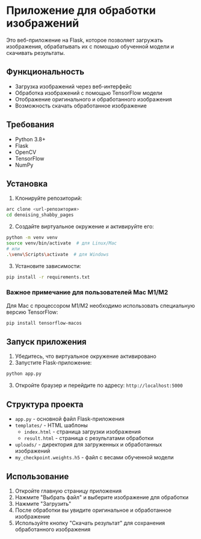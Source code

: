 # Приложение для обработки изображений

Это веб-приложение на Flask, которое позволяет загружать изображения, обрабатывать их с помощью обученной модели и скачивать результаты.

## Функциональность

- Загрузка изображений через веб-интерфейс
- Обработка изображений с помощью TensorFlow модели
- Отображение оригинального и обработанного изображения
- Возможность скачать обработанное изображение

## Требования

- Python 3.8+
- Flask
- OpenCV
- TensorFlow
- NumPy

## Установка

1. Клонируйте репозиторий:
```bash
arc clone <url-репозитория>
cd denoising_shabby_pages
```

2. Создайте виртуальное окружение и активируйте его:
```bash
python -m venv venv
source venv/bin/activate  # для Linux/Mac
# или
.\venv\Scripts\activate  # для Windows
```

3. Установите зависимости:
```bash
pip install -r requirements.txt
```

### Важное примечание для пользователей Mac M1/M2

Для Mac с процессором M1/M2 необходимо использовать специальную версию TensorFlow:
```bash
pip install tensorflow-macos
```

## Запуск приложения

1. Убедитесь, что виртуальное окружение активировано
2. Запустите Flask-приложение:
```bash
python app.py
```
3. Откройте браузер и перейдите по адресу: `http://localhost:5000`

## Структура проекта

- `app.py` - основной файл Flask-приложения
- `templates/` - HTML шаблоны
  - `index.html` - страница загрузки изображения
  - `result.html` - страница с результатами обработки
- `uploads/` - директория для загруженных и обработанных изображений
- `my_checkpoint.weights.h5` - файл с весами обученной модели

## Использование

1. Откройте главную страницу приложения
2. Нажмите "Выбрать файл" и выберите изображение для обработки
3. Нажмите "Загрузить"
4. После обработки вы увидите оригинальное и обработанное изображение
5. Используйте кнопку "Скачать результат" для сохранения обработанного изображения 